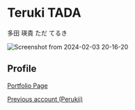 # Teruki TADA 

多田 瑛貴 ただ てるき

![Screenshot from 2024-02-03 20-16-20](https://github.com/TadaTeruki/TadaTeruki/assets/69315285/33bb9826-1645-44b6-9e2c-c50e739d54ea)

## Profile

[Portfolio Page](https://portfolio.peruki.dev) 

[Previous account (Perukii)](https://github.com/Perukii)
